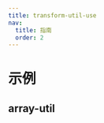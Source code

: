 ```yaml
---
title: transform-util-use
nav:
  title: 指南
  order: 2
---
```


# 示例

## array-util
<code src="../examples/transform-util-use" />
